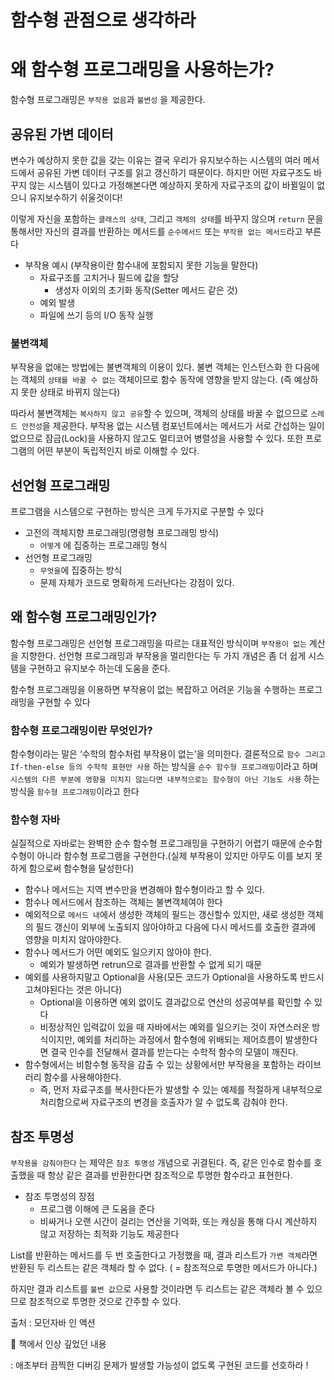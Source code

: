 # 함수형 관점으로 생각하라

# 왜 함수형 프로그래밍을 사용하는가?

함수형 프로그래밍은 `부작용 없음`과 `불변성` 을 제공한다. 

## 공유된 가변 데이터

변수가 예상하지 못한 값을 갖는 이유는 결국 우리가 유지보수하는 시스템의 여러 메서드에서 공유된 가변 데이터 구조를 읽고 갱신하기 때문이다. 
하지만 어떤 자료구조도 바꾸지 않는 시스템이 있다고 가정해본다면 예상하지 못하게 자료구조의 값이 바뀔일이 없으니 유지보수하기 쉬울것이다!

이렇게 자신을 포함하는 `클래스의 상태`, 그리고 `객체의 상태`를 바꾸지 않으며 `return` 문을 통해서만 자신의 결과를 반환하는 메서드를 `순수메서드` 또는 `부작용 없는 메서드`라고 부른다

- 부작용 예시 (부작용이란 함수내에 포함되지 못한 기능을 말한다)
    - 자료구조를 고치거나 필드에 값을 할당
        - 생성자 이외의 초기화 동작(Setter 메서드 같은 것)
    - 예외 발생
    - 파일에 쓰기 등의 I/O 동작 실행

### 불변객체

부작용을 없애는 방법에는 불변객체의 이용이 있다.
불변 객체는 인스턴스화 한 다음에는 객체의 `상태를 바꿀 수 없는` 객체이므로 함수 동작에 영향을 받지 않는다. 
(즉 예상하지 못한 상태로 바뀌지 않는다)

따라서 불변객체는 `복사하지 않고 공유`할 수 있으며, 객체의 상태를 바꿀 수 없으므로 `스레드 안전성`을 제공한다.
부작용 없는 시스템 컴포넌트에서는 메서드가 서로 간섭하는 일이 없으므로 잠금(Lock)을 사용하지 않고도 멀티코어 병렬성을 사용할 수 있다. 또한 프로그램의 어떤 부분이 독립적인지 바로 이해할 수 있다. 

## 선언형 프로그래밍

프로그램을 시스템으로 구현하는 방식은 크게 두가지로 구분할 수 있다

- 고전의 객체지향 프로그래밍(명령형 프로그래밍 방식)
    - `어떻게` 에 집중하는 프로그래밍 형식
- 선언형 프로그래밍
    - `무엇을`에 집중하는 방식
    - 문제 자체가 코드로 명확하게 드러난다는 강점이 있다.

## 왜 함수형 프로그래밍인가?

함수형 프로그래밍은 선언형 프로그래밍을 따르는 대표적인 방식이며 `부작용이 없는` 계산을 지향한다. 
선언형 프로그래밍과 부작용을 멀리한다는 두 가지 개념은 좀 더 쉽게 시스템을 구현하고 유지보수 하는데 도움을 준다. 

함수형 프로그래밍을 이용하면 부작용이 없는 복잡하고 어려운 기능을 수행하는 프로그래밍을 구현할 수 있다

### 함수형 프로그래밍이란 무엇인가?

함수형이라는 말은 ‘수학의 함수처럼 부작용이 없는’을 의미한다. 
결론적으로 `함수 그리고 If-then-else 등의 수학적 표현만 사용` 하는 방식을 `순수 함수형 프로그래밍`이라고 하며 `시스템의 다른 부분에 영향을 미치지 않는다면 내부적으로는 함수형이 아닌 기능도 사용` 하는 방식을 `함수형 프로그래밍`이라고 한다

### 함수형 자바

실질적으로 자바로는 완벽한 순수 함수형 프로그래밍을 구현하기 어렵기 때문에 순수함수형이 아니라 함수형 프로그램을 구현한다.(실제 부작용이 있지만 아무도 이를 보지 못하게 함으로써 함수형을 달성한다)

- 함수나 메서드는 지역 변수만을 변경해야 함수형이라고 할 수 있다.
- 함수나 메서드에서 참조하는 객체는 불변객체여야 한다
- 예외적으로 `메서드 내`에서 생성한 객체의 필드는 갱신할수 있지만, 새로 생성한 객체의 필드 갱신이 외부에 노출되지 않아야하고 다음에 다시 메서드를 호출한 결과에 영향을 미치지 않아야한다.
- 함수나 메서드가 어떤 예외도 일으키지 않아야 한다.
    - 예외가 발생하면 retrun으로 결과를 반환할 수 없게 되기 때문
- 예외를 사용하지말고 Optional을 사용(모든 코드가 Optional을 사용하도록 반드시 고쳐야된다는 것은 아니다)
    - Optional을 이용하면 예외 없이도 결과값으로 연산의 성공여부를 확인할 수 있다
    - 비정상적인 입력값이 있을 때 자바에서는 예외를 일으키는 것이 자연스러운 방식이지만, 예외를 처리하는 과정에서 함수형에 위배되는 제어흐름이 발생한다면 결국 인수를 전달해서 결과를 받는다는 수학적 함수의 모델이 깨진다.
- 함수형에서는 비함수형 동작을 감출 수 있는 상황에서만 부작용을 포함하는 라이브러리 함수를 사용해야한다.
    - 즉, 먼저 자료구조를 복사한다든가 발생할 수 있는 예제를 적절하게 내부적으로 처리함으로써 자료구조의 변경을 호출자가 알 수 없도록 감춰야 한다.

## 참조 투명성

`부작용을 감춰야한다` 는 제약은 `참조 투명성` 개념으로 귀결된다. 즉, 같은 인수로 함수를 호출했을 때 항상 같은 결과를 반환한다면 참조적으로 투명한 함수라고 표현한다. 

- 참조 투명성의 장점
    - 프로그램 이해에 큰 도움을 준다
    - 비싸거나 오랜 시간이 걸리는 연산을 기억화, 또는 캐싱을 통해 다시 계산하지 않고 저장하는 최적화 기능도 제공한다

List를 반환하는 메서드를 두 번 호출한다고 가정했을 때, 결과 리스트가 `가변 객체`라면 반환된 두 리스트는 같은 객체라 할 수 없다. ( = 참조적으로 투명한 메서드가 아니다.)

하지만 결과 리스트를 `불변 값`으로 사용할 것이라면 두 리스트는 같은 객체라 볼 수 있으므로 참조적으로 투명한 것으로 간주할 수 있다. 

출처 : 모던자바 인 액션 

<aside>
🐬  책에서 인상 깊었던 내용

: 애초부터 끔찍한 디버깅 문제가 발생할 가능성이 없도록 구현된 코드를 선호하라 !

</aside>
